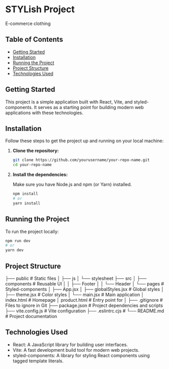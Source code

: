 # STYLish Project

E-commerce clothing

## Table of Contents

- [Getting Started](#getting-started)
- [Installation](#installation)
- [Running the Project](#running-the-project)
- [Project Structure](#project-structure)
- [Technologies Used](#technologies-used)

## Getting Started

This project is a simple application built with React, Vite, and styled-components. It serves as a starting point for building modern web applications with these technologies.

## Installation

Follow these steps to get the project up and running on your local machine:

1. **Clone the repository:**
     ```bash
    git clone https://github.com/yourusername/your-repo-name.git
    cd your-repo-name
   ```
2. **Install the dependencies:**
    
    Make sure you have Node.js and npm (or Yarn) installed.
     ```bash
    npm install
    # or
    yarn install
    ```
## Running the Project

To run the project locally:
```bash
npm run dev
# or
yarn dev
```
## Project Structure

├── public              # Static files
│   ├── js
│   └── stylesheet
├── src
│   ├── components      # Reusable UI 
│   │  ├── Footer
│   │  └── Header
│   └── pages           # Styled-components
│      ├── App.jsx 
│      ├── globalStyles.jsx   # Global styles
│      ├── theme.jsx    # Color styles
│      └── main.jsx     # Main application
│ 
index.html              # Homepage
│ 
product.html            # Entry point for
│ 
├── .gitignore          # Files to ignore in Git
├── package.json        # Project dependencies and scripts
├── vite.config.js      # Vite configuration
├── .eslintrc.cjs       #
└── README.md           # Project documentation

## Technologies Used

- React: A JavaScript library for building user interfaces.
- Vite: A fast development build tool for modern web projects.
- styled-components: A library for styling React components using tagged template literals.
